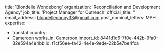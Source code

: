 title: 'Blondelle Wondebong'
organization: 'Reconciliation and Development Agency'
job_title: 'Project Manager for Outreach'
official_title: ''
email_address: blondelledanny33@gmail.com
post_nominal_letters: MPH
expertise:
  - transfat
country:
  - Cameroon
works_in: Cameroon
import_id: 8441d1d6-7f0e-442b-9fa0-32e594a4e4bb
id: f1cf56ee-fa42-4e4e-9ede-22b5e7be4fca
